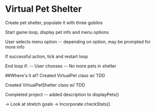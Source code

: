 # Virtual Pet Shelter
Create pet shelter, populate it with three goblins

Start game loop; display pet info and menu options

User selects menu option
    -- depending on option, may be prompted for more info

If successful action, tick and restart loop

End loop if:
    -- User chooses
    -- No more pets in shelter

##Where's it at?
Created VirtualPet class w/ TDD

Created VirtualPetShelter class w/ TDD

Completed project -- added description to displayPets()

-> Look at stretch goals
-> Incorporate checkStats()